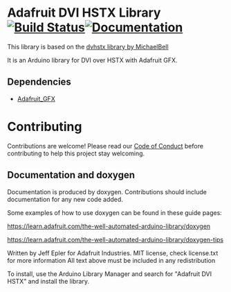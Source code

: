 # Adafruit DVI HSTX Library [![Build Status](https://github.com/adafruit/Adafruit-DVI-HSTX/workflows/Arduino%20Library%20CI/badge.svg)](https://github.com/adafruit/Adafruit-DVI-HSTX/actions)[![Documentation](https://github.com/adafruit/ci-arduino/blob/master/assets/doxygen_badge.svg)](http://adafruit.github.io/Adafruit-DVI-HSTX/html/index.html)

This library is based on the [dvhstx library by MichaelBell](https://github.com/MichaelBell/dvhstx)

It is an Arduino library for DVI over HSTX with Adafruit GFX.

## Dependencies
* [Adafruit_GFX](https://github.com/adafruit/Adafruit-GFX-Library)

# Contributing

Contributions are welcome! Please read our [Code of Conduct](https://github.com/adafruit/Adafruit-DVI-HSTX/blob/main/CODE_OF_CONDUCT.md>)
before contributing to help this project stay welcoming.

## Documentation and doxygen
Documentation is produced by doxygen. Contributions should include documentation for any new code added.

Some examples of how to use doxygen can be found in these guide pages:

https://learn.adafruit.com/the-well-automated-arduino-library/doxygen

https://learn.adafruit.com/the-well-automated-arduino-library/doxygen-tips

Written by Jeff Epler for Adafruit Industries.
MIT license, check license.txt for more information
All text above must be included in any redistribution

To install, use the Arduino Library Manager and search for "Adafruit DVI HSTX" and install the library.
